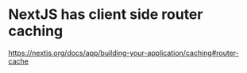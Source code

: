 # NextJS has client side router caching

https://nextjs.org/docs/app/building-your-application/caching#router-cache
